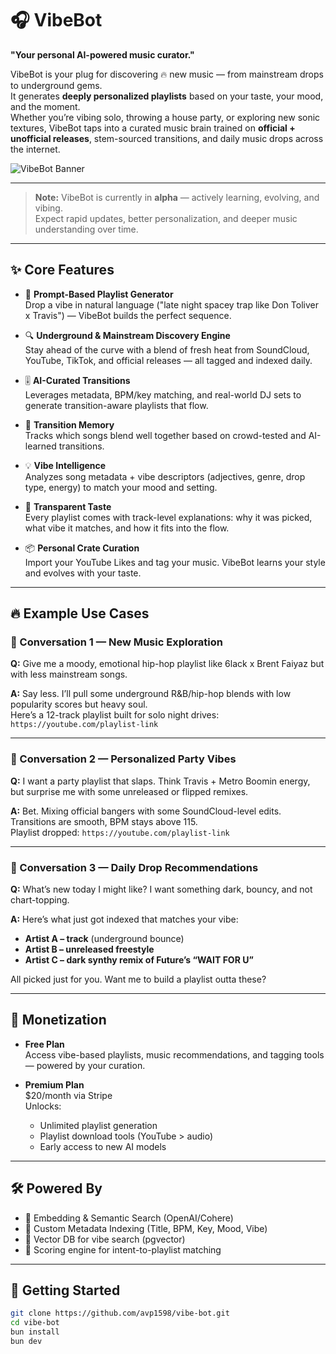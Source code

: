 # 🎧 VibeBot

**"Your personal AI-powered music curator."**

VibeBot is your plug for discovering 🔥 new music — from mainstream drops to underground gems.  
It generates **deeply personalized playlists** based on your taste, your mood, and the moment.  
Whether you’re vibing solo, throwing a house party, or exploring new sonic textures, VibeBot taps into a curated music brain trained on **official + unofficial releases**, stem-sourced transitions, and daily music drops across the internet.

![VibeBot Banner](./banner.png)

---

> **Note:** VibeBot is currently in **alpha** — actively learning, evolving, and vibing.  
> Expect rapid updates, better personalization, and deeper music understanding over time.

---

## ✨ Core Features

- 🧠 **Prompt-Based Playlist Generator**  
  Drop a vibe in natural language ("late night spacey trap like Don Toliver x Travis") — VibeBot builds the perfect sequence.

- 🔍 **Underground & Mainstream Discovery Engine**  
  Stay ahead of the curve with a blend of fresh heat from SoundCloud, YouTube, TikTok, and official releases — all tagged and indexed daily.

- 🎚 **AI-Curated Transitions**  
  Leverages metadata, BPM/key matching, and real-world DJ sets to generate transition-aware playlists that flow.

- 🔗 **Transition Memory**  
  Tracks which songs blend well together based on crowd-tested and AI-learned transitions.

- 💡 **Vibe Intelligence**  
  Analyzes song metadata + vibe descriptors (adjectives, genre, drop type, energy) to match your mood and setting.

- 🧾 **Transparent Taste**  
  Every playlist comes with track-level explanations: why it was picked, what vibe it matches, and how it fits into the flow.

- 📦 **Personal Crate Curation**  
  Import your YouTube Likes and tag your music. VibeBot learns your style and evolves with your taste.

---

## 🔥 Example Use Cases

### 🧠 Conversation 1 — New Music Exploration

**Q:** Give me a moody, emotional hip-hop playlist like 6lack x Brent Faiyaz but with less mainstream songs.

**A:** Say less. I’ll pull some underground R&B/hip-hop blends with low popularity scores but heavy soul.  
Here’s a 12-track playlist built for solo night drives: `https://youtube.com/playlist-link`

---

### 🎉 Conversation 2 — Personalized Party Vibes

**Q:** I want a party playlist that slaps. Think Travis + Metro Boomin energy, but surprise me with some unreleased or flipped remixes.

**A:** Bet. Mixing official bangers with some SoundCloud-level edits.  
Transitions are smooth, BPM stays above 115.  
Playlist dropped: `https://youtube.com/playlist-link`

---

### 🔁 Conversation 3 — Daily Drop Recommendations

**Q:** What’s new today I might like? I want something dark, bouncy, and not chart-topping.

**A:** Here’s what just got indexed that matches your vibe:

- **Artist A – track** (underground bounce)
- **Artist B – unreleased freestyle**
- **Artist C – dark synthy remix of Future’s “WAIT FOR U”**

All picked just for you. Want me to build a playlist outta these?

---

## 💸 Monetization

- **Free Plan**  
  Access vibe-based playlists, music recommendations, and tagging tools — powered by your curation.

- **Premium Plan**  
  $20/month via Stripe  
  Unlocks:
  - Unlimited playlist generation
  - Playlist download tools (YouTube > audio)
  - Early access to new AI models

---

## 🛠 Powered By

- 🧠 Embedding & Semantic Search (OpenAI/Cohere)
- 🧾 Custom Metadata Indexing (Title, BPM, Key, Mood, Vibe)
- 🧮 Vector DB for vibe search (pgvector)
- 🧠 Scoring engine for intent-to-playlist matching

---

## 🚀 Getting Started

```bash
git clone https://github.com/avp1598/vibe-bot.git
cd vibe-bot
bun install
bun dev
```
